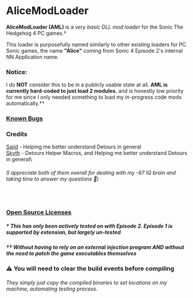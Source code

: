 # AliceModLoader
 **AliceModLoader (AML)** is a *very basic DLL mod loader* for the Sonic The Hedgehog 4 PC games.†
 
 This loader is purposefully named similarly to other existing loaders for PC Sonic games, the name **"Alice"** coming from Sonic 4 Episode 2's internal NN Application name.

### Notice:
 I do **NOT** consider this to be in a publicly usable state at all. **AML is currently hard-coded to just load 2 modules**,
 and is honestly low priority for me since I only needed something to load my in-progress code mods automatically.††

### [Known Bugs](https://github.com/RadiantDerg/AliceModLoader/blob/master/docs/BugList.md)
<!-- <br/> - Spacer boi -->

### Credits

 [Sajid](https://github.com/Sajidur78) - Helping me better understand Detours in general\
 [Skyth](https://github.com/blueskythlikesclouds) - Detours Helper Macros, and Helping me better understand Detours in general\
 <h6>(I appreciate both of them overall for dealing with my -67 IQ brain and taking time to answer my questions 🧡)</h6>

<br/>

### [Open Source Licenses](https://github.com/RadiantDerg/AliceModLoader/blob/master/docs/OpenSource.md)

<h5>† This has only been actively tested on with Episode 2. <i>Episode 1 is supported by extension, but largely un-tested</i> </h5>
<h5>†† Without having to rely on an external injection program AND without the need to patch the game executables themselves </h5>

### ⚠ You will need to clear the build events before compiling
<h6>They simply just copy the compiled binaries to set locations on my machine, automating testing process.</h6>
